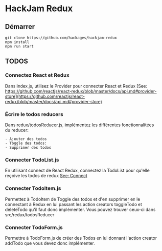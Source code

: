# HackJam Redux
## Démarrer
```
git clone https://github.com/hackages/hackjam-redux
npm install
npm run start
```

## TODOS
### Connectez React et Redux
Dans index.js, utilisez le Provider pour connecter React et Redux
[See: https://github.com/reactjs/react-redux/blob/master/docs/api.md#provider-store](https://github.com/reactjs/react-redux/blob/master/docs/api.md#provider-store)

### Écrire le todos reducers
Dans redux/todosReducer.js, implémentez les différentes fonctionnalitées du reducer:

    - Ajouter des todos
    - Toggle des todos:
    - Supprimer des todos

### Connecter TodoList.js
En utilisant connect de React Redux, connectez la TodoList pour qu'elle reçoive les todos de redux
[See: Connect](https://github.com/reactjs/react-redux/blob/master/docs/api.md#connectmapstatetoprops-mapdispatchtoprops-mergeprops-options)

### Connecter TodoItem.js
Permettez à TodoItem de Toggle des todos et d'en supprimer en le connectant à Redux en lui passant les action creators toggleTodo et deleteTodo qu'il faut donc implémenter.
Vous pouvez trouver ceux-ci dans src/redux/todosReducer

### Connecter TodoForm.js
Permettre à TodoForm.js de créer des Todos en lui donnant l'action creator addTodo que vous devez donc implémenter.

